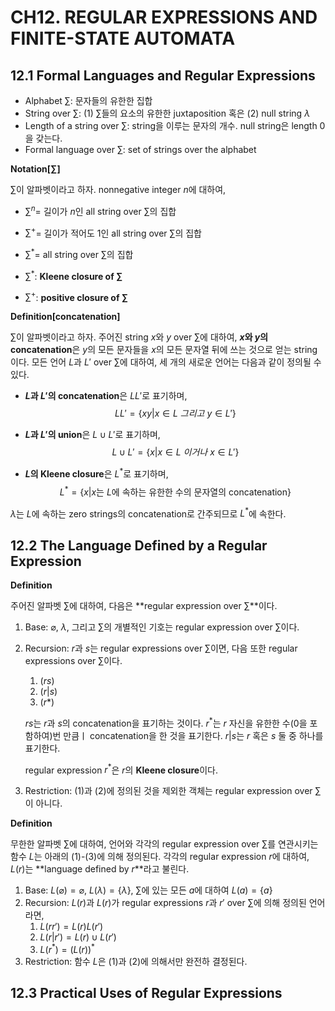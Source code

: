 # CH12. REGULAR EXPRESSIONS AND FINITE-STATE AUTOMATA

## 12.1 Formal Languages and Regular Expressions

- Alphabet $\sum$: 문자들의 유한한 집합
- String over $\sum$: (1) $\sum$들의 요소의 유한한 juxtaposition 혹은 (2) null string $\lambda$
- Length of a string over $\sum$: string을 이루는 문자의 개수. null string은 length 0을 갖는다.
- Formal language over $\sum$: set of strings over the alphabet



 **Notation[$\sum$]**

$\sum$이 알파벳이라고 하자. nonnegative integer $n$에 대하여,

- $\sum^n$= 길이가 $n$인 all string over $\sum$의 집합
- $\sum^+$= 길이가 적어도 1인 all string over $\sum$의 집합
- $\sum^*$= all string over $\sum$의 집합



- $\sum ^*$: **Kleene closure of $\sum$**
- $\sum ^+$: **positive closure of $\sum$**



**Definition[concatenation]**

$\sum$이 알파벳이라고 하자. 주어진 string $x$와 $y$ over $\sum$에 대하여, **$x$와 $y$의 concatenation**은 $y$의 모든 문자들을 $x$의 모든 문자열 뒤에 쓰는 것으로 얻는 string이다. 모든 언어 $L$과 $L'$ over $\sum$에 대하여, 세 개의 새로운 언어는 다음과 같이 정의될 수 있다.

- **$L$과 $L'$의 concatenation**은 $LL'$로 표기하며,
  $$
  LL'=\{xy|x\in L\ 그리고\ y\in L'\}
  $$

- **$L$과 $L'$의 union**은 $L\cup L'$로 표기하며,
  $$
  L\cup L'=\{x|x\in L\ 이거나\ x\in L'\}
  $$

- **$L$의 Kleene closure**은 $L^*$로 표기하며,
  $$
  L^*=\{x|x\mbox{는 }L\mbox{에 속하는 유한한 수의 문자열의 concatenation}\}
  $$



$\lambda$는 $L$에 속하는 zero strings의 concatenation로 간주되므로 $L^*$에 속한다.



## 12.2 The Language Defined by a Regular Expression

**Definition**

주어진 알파벳 $\sum$에 대하여, 다음은 **regular expression over $\sum$**이다.

1. Base: $\varnothing$, $\lambda$, 그리고 $\sum$의 개별적인 기호는 regular expression over $\sum$이다.

2. Recursion: $r$과 $s$는 regular expressions over $\sum$이면, 다음 또한 regular expressions over $\sum$이다.

   1. $(rs)$
   2. $(r|s)$
   3. $(r*)$

   $rs$는 $r$과 $s$의 concatenation을 표기하는 것이다. $r^*$는 $r$ 자신을 유한한 수(0을 포함하여)번 만큼ㅣ concatenation을 한 것을 표기한다. $r|s$는 $r$ 혹은 $s$ 둘 중 하나를 표기한다.

   regular expression $r^*$은 $r$의 **Kleene closure**이다.

3. Restriction: (1)과 (2)에 정의된 것을 제외한 객체는 regular expression over $\sum$이 아니다.



**Definition**

무한한 알파벳 $\sum$에 대하여, 언어와 각각의 regular expression over $\sum$를 연관시키는 함수 $L$는 아래의 (1)-(3)에 의해 정의된다. 각각의 regular expression $r$에 대하여, $L(r)$는 **language defined by $r$**라고 불린다.

1. Base: $L(\varnothing)=\varnothing$, $L(\lambda)=\{\lambda\}$, $\sum$에 있는 모든 $a$에 대하여 $L(a)=\{a\}$
2. Recursion: $L(r)$과 $L(r)$가 regular expressions $r$과 $r'$ over $\sum$에 의해 정의된 언어라면,
   1. $L(rr')=L(r)L(r')$
   2. $L(r|r')=L(r)\cup L(r')$
   3. $L(r^*)=(L(r))^*$
3. Restriction: 함수 $L$은 (1)과 (2)에 의해서만 완전하 결정된다.



## 12.3 Practical Uses of Regular Expressions


